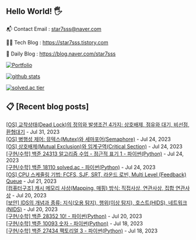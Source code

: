 ## Hello World! 🖐

📬 Contact Email : star7sss@naver.com

👨‍💻 Tech Blog : https://star7sss.tistory.com

🤪 Daily Blog : https://blog.naver.com/star7sss

[![Portfolio](https://img.shields.io/badge/Portfolio-%23000000.svg?style=for-the-badge&logo=firefox&logoColor=#FF7139)](https://fern-way-13f.notion.site/Jang-Thang-3b7b327981a2456c8ee5952eadb848b9)

[![github stats](https://github-readme-stats.vercel.app/api?username=jangThang&show_icons=true&hide_border=False)](https://star7sss.tistory.com)

[![solved.ac tier](http://mazassumnida.wtf/api/v2/generate_badge?boj=star7sss)](https://solved.ac/star7sss)

## 📋 [Recent blog posts]
[[OS] 교착상태(Dead Lock)의 정의와 발생조건 4가지: 상호배제, 점유와 대기, 비선점, 환형대기](https://star7sss.tistory.com/936) - Jul 31, 2023<br>
[[OS] 병행성 제어: 뮤텍스(Mutex)와 세마포어(Semaphore)](https://star7sss.tistory.com/935) - Jul 24, 2023<br>
[[OS] 상호배제(Mutual Exclusion)와 임계구역(Critical Section)](https://star7sss.tistory.com/934) - Jul 24, 2023<br>
[[구현/수학] 백준 24313 알고리즘 수업 - 점근적 표기 1 - 파이썬(Python)](https://star7sss.tistory.com/933) - Jul 24, 2023<br>
[[구현/수학] 백준 18110 solved.ac - 파이썬(Python)](https://star7sss.tistory.com/932) - Jul 24, 2023<br>
[[OS] CPU 스케줄링 기법: FCFS, SJF, SRT, 라운드 로빈, Multi Level (Feedback) Queue](https://star7sss.tistory.com/931) - Jul 21, 2023<br>
[[컴퓨터구조] 캐시 메모리 사상(Mapping, 매핑) 방식: 직접사상, 연관사상, 집합 연관사상](https://star7sss.tistory.com/930) - Jul 20, 2023<br>
[[보안] IDS의 개념과 종류: 지식(오용 탐지), 행위(이상 탐지), 호스트(HIDS), 네트워크(NIDS)](https://star7sss.tistory.com/929) - Jul 20, 2023<br>
[[구현/수학] 백준 28352 10! - 파이썬(Python)](https://star7sss.tistory.com/928) - Jul 20, 2023<br>
[[구현/수학] 백준 10093 숫자 - 파이썬(Python)](https://star7sss.tistory.com/927) - Jul 18, 2023<br>
[[구현/수학] 백준 27434 팩토리얼 3 - 파이썬(Python)](https://star7sss.tistory.com/926) - Jul 18, 2023<br>

